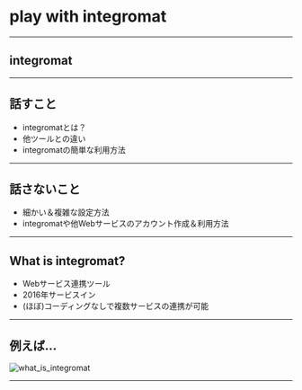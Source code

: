 # play with integromat

---

## integromat

---

## 話すこと

- integromatとは？
- 他ツールとの違い
- integromatの簡単な利用方法

---

## 話さないこと

- 細かい＆複雑な設定方法
- integromatや他Webサービスのアカウント作成＆利用方法

---

## What is integromat?

- Webサービス連携ツール
- 2016年サービスイン
- (ほぼ)コーディングなしで複数サービスの連携が可能

---

## 例えば...

![what_is_integromat](---?image=images/what_is_integromat.png)


---
